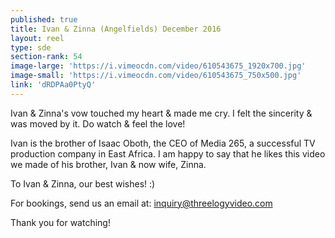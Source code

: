 ```yaml
---
published: true
title: Ivan & Zinna (Angelfields) December 2016
layout: reel
type: sde
section-rank: 54
image-large: 'https://i.vimeocdn.com/video/610543675_1920x700.jpg'
image-small: 'https://i.vimeocdn.com/video/610543675_750x500.jpg'
link: 'dRDPAa0PtyQ'
---
```

Ivan & Zinna's vow touched my heart & made me cry. I felt the sincerity & was moved by it. Do watch & feel the love! 

Ivan is the brother of Isaac Oboth, the CEO of Media 265, a successful TV production company in East Africa. I am happy to say that he likes this video we made of his brother, Ivan & now wife, Zinna. 

To Ivan & Zinna, our best wishes! :)

For bookings, send us an email at: inquiry@threelogyvideo.com

Thank you for watching!
